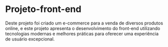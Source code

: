 # Projeto-front-end
Deste projeto foi criado um e-commerce para a venda de diversos produtos online, e este projeto apresenta o desenvolvimento do front-end utilizando tecnologias modernas e melhores práticas para oferecer uma experiência de usuário excepcional.
